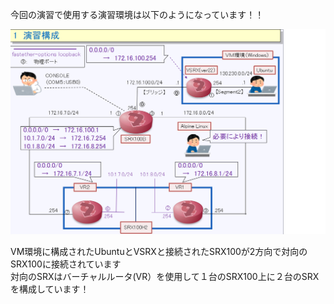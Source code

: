 今回の演習で使用する演習環境は以下のようになっています！！<br>


![Diagram](./images/Exercise-environment.jpg)<br>



VM環境に構成されたUbuntuとVSRXと接続されたSRX100が2方向で対向のSRX100に接続されています<br>
対向のSRXはバーチャルルータ(VR）を使用して１台のSRX100上に２台のSRXを構成しています！<br>
